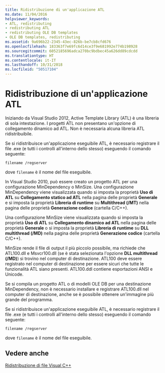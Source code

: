 ```yaml
---
title: Ridistribuzione di un'applicazione ATL
ms.date: 11/04/2016
helpviewer_keywords:
- ATL, redistributing
- redistributing ATL
- redistributing OLE DB templates
- OLE DB templates, redistributing
ms.assetid: 9a696b22-2345-43ec-826b-be7cb8cfd676
ms.openlocfilehash: 183363f7e69fc6d14ce3f9e681992e774b198928
ms.sourcegitcommit: 6052185696adca270bc9bdbec45a626dd89cdcdd
ms.translationtype: HT
ms.contentlocale: it-IT
ms.lasthandoff: 10/31/2018
ms.locfileid: "50517104"
---
```

# <a name="redistributing-an-atl-application"></a>Ridistribuzione di un'applicazione ATL

Iniziando da Visual Studio 2012, Active Template Library (ATL) è una libreria di sola intestazione. I progetti ATL non presentano un'opzione di collegamento dinamico ad ATL. Non è necessaria alcuna libreria ATL ridistribuibile.

Se si ridistribuisce un'applicazione eseguibile ATL, è necessario registrare il file .exe (e tutti i controlli all'interno dello stesso) eseguendo il comando seguente:

```
filename /regserver
```

dove `filename` è il nome del file eseguibile.

In Visual Studio 2010, può essere creato un progetto ATL per una configurazione MinDependency o MinSize. Una configurazione MinDependency viene visualizzata quando si imposta la proprietà **Uso di ATL** su **Collegamento statico ad ATL** nella pagina delle proprietà **Generale** e si imposta la proprietà **Libreria di runtime** su **Multithread (/MT)** nella pagina delle proprietà **Generazione codice** (cartella C/C++).

Una configurazione MinSize viene visualizzata quando si imposta la proprietà **Uso di ATL** su **Collegamento dinamico ad ATL** nella pagina delle proprietà **Generale** o si imposta la proprietà **Libreria di runtime** su **DLL multithread (/MD)** nella pagina delle proprietà **Generazione codice** (cartella C/C++).

MinSize rende il file di output il più piccolo possibile, ma richiede che ATL100.dll e Msvcr100.dll (se è stata selezionata l'opzione **DLL multithread (/MD)**) si trovino nel computer di destinazione. ATL100 deve essere registrato nel computer di destinazione per essere sicuri che tutte le funzionalità ATL siano presenti. ATL100.ddl contiene esportazioni ANSI e Unicode.

Se si compila un progetto ATL o di modelli OLE DB per una destinazione MinDependency, non è necessario installare e registrare ATL100.dll nel computer di destinazione, anche se è possibile ottenere un'immagine più grande del programma.

Se si ridistribuisce un'applicazione eseguibile ATL, è necessario registrare il file .exe (e tutti i controlli all'interno dello stesso) eseguendo il comando seguente:

```
filename /regserver
```

dove `filename` è il nome del file eseguibile.

## <a name="see-also"></a>Vedere anche

[Ridistribuzione di file Visual C++](../ide/redistributing-visual-cpp-files.md)